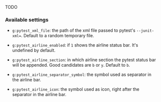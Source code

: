 TODO

### Available settings

- `g:pytest_xml_file`: the path of the xml file passed to pytest's `--junit-xml=`.
Default to a random temporary file.

- `g:pytest_airline_enabled`: if `1` shows the airline status bar. It's
undefined by default.

- `g:pytest_airline_section`: in which airline section the pytest status bar
will be appended. Good candidates are `b` or `y`. Default to `b`.

- `g:pytest_airline_separator_symbol`: the symbol used as separator in the
airline bar.

- `g:pytest_airline_icon`: the symbol used as icon, right after the separator
in the airline bar.
